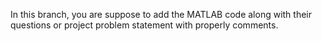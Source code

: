 In this branch, you are suppose to add the MATLAB code along with their questions or project problem statement with properly comments.
